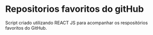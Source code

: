 # Repositorios favoritos do gitHub
 Script criado utilizando REACT JS para acompanhar os respositórios favoritos do GitHub.

